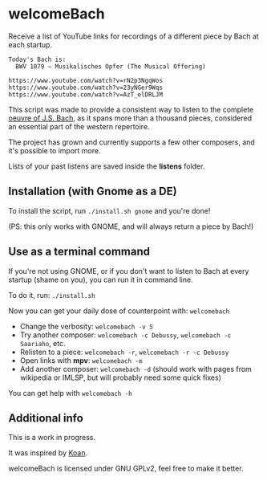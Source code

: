 # welcomeBach

Receive a list of YouTube links for recordings of a different piece by Bach at each startup.

```
Today's Bach is: 
  BWV 1079 – Musikalisches Opfer (The Musical Offering)

https://www.youtube.com/watch?v=rN2p3NgqWos
https://www.youtube.com/watch?v=23yNGer9Wqs
https://www.youtube.com/watch?v=AzT_elDRLJM
```

This script was made to provide a consistent way to listen to the complete [oeuvre of J.S. Bach], as it spans more than a thousand pieces, considered an essential part of the western repertoire.

The project has grown and currently supports a few other composers, and it's possible to import more.

Lists of your past listens are saved inside the **listens** folder.

## Installation (with Gnome as a DE)

To install the script, run `./install.sh gnome` and you're done!

(PS: this only works with GNOME, and will always return a piece by Bach!)

## Use as a terminal command

If you're not using GNOME, or if you don't want to listen to Bach at every startup (shame on you), you can run it in command line.

To do it, run: `./install.sh`

Now you can get your daily dose of counterpoint with: `welcomebach`

* Change the verbosity: `welcomebach -v 5`<br/>
* Try another composer: `welcomebach -c Debussy`, `welcomebach -c Saariaho`, etc.<br/>
* Relisten to a piece: `welcomebach -r`, `welcomebach -r -c Debussy`<br/>
* Open links with **mpv**: `welcomebach -m`
* Add another composer: `welcomebach -d` (should work with pages from wikipedia or IMLSP, but will probably need some quick fixes)

You can get help with `welcomebach -h`

## Additional info

This is a work in progress.

It was inspired by [Koan].

welcomeBach is licensed under GNU GPLv2, feel free to make it better.

[Koan]: https://github.com/a-moreira/Koan
[oeuvre of J.S. Bach]: https://en.wikipedia.org/wiki/Bach-Werke-Verzeichnis
